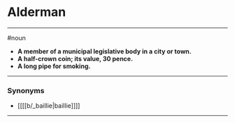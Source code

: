 # Alderman
---
#noun
- **A member of a municipal legislative body in a city or town.**
- **A half-crown coin; its value, 30 pence.**
- **A long pipe for smoking.**
---
### Synonyms
- [[[[b/_baillie|baillie]]]]
---
